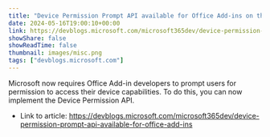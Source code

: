 ```yaml
---
title: "Device Permission Prompt API available for Office Add-ins on the web"
date: 2024-05-16T19:00:10+00:00
link: https://devblogs.microsoft.com/microsoft365dev/device-permission-prompt-api-available-for-office-add-ins
showShare: false
showReadTime: false
thumbnail: images/misc.png
tags: ["devblogs.microsoft.com"]
---
```

Microsoft now requires Office Add-in developers to prompt users for permission to access their device capabilities. To do this, you can now implement the Device Permission API.

- Link to article: https://devblogs.microsoft.com/microsoft365dev/device-permission-prompt-api-available-for-office-add-ins